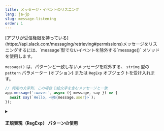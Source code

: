```yaml
---
title: メッセージ・イベントのリスニング
lang: ja-jp
slug: message-listening
order: 1
---
```


<div class="section-content">
[アプリが受信権限を持っている](https://api.slack.com/messaging/retrieving#permissions)メッセージをリスニングするには、`message`型でないイベントを除外する`message()` メソッドを使用します。

`message()` は、パターンと一致しないメッセージを除外する、 `string` 型の `pattern` パラメーター (オプション) または `RegExp` オブジェクトを受け入れます。
</div>

```javascript
// 特定の文字列、この場合 👋絵文字を含むメッセージと一致
app.message(':wave:', async ({ message, say }) => {
  await say(`Hello, <@${message.user}>`);
});
```

<details class="secondary-wrapper">
<summary class="section-head" markdown="0">
<h4 class="section-head">正規表現（RegExp） パターンの使用</h4>
</summary>

<div class="secondary-content" markdown="0">
文字列の代わりに 正規表現(RegExp) パターンを使用すると、照合の精度を高めることができます。

RegExp の一致結果はすべて `context.matches` に格納されます。
</div>

```javascript
app.message(/^(hi|hello|hey).*/, async ({ context, say }) => {
  // context.matches の内容が特定の正規表現と一致
  const greeting = context.matches[0];

  await say(`${greeting}, how are you?`);
});
```

</details>
